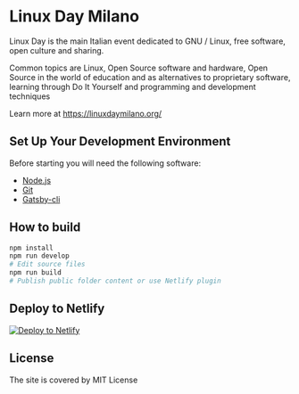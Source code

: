 # Linux Day Milano

Linux Day is the main Italian event dedicated to GNU / Linux, free software, open culture and sharing.

Common topics are Linux, Open Source software and hardware, Open Source in the world of education and as alternatives to proprietary software, learning through Do It Yourself and programming and development techniques

Learn more at <https://linuxdaymilano.org/>

## Set Up Your Development Environment

Before starting you will need the following software:

- [Node.js](https://www.gatsbyjs.org/tutorial/part-zero/#install-nodejs)
- [Git](https://www.gatsbyjs.org/tutorial/part-zero/#install-git)
- [Gatsby-cli](https://www.gatsbyjs.org/tutorial/part-zero/#using-the-gatsby-cli)

## How to build

``` bash
npm install
npm run develop
# Edit source files
npm run build
# Publish public folder content or use Netlify plugin
```

## Deploy to Netlify

[![Deploy to Netlify](https://www.netlify.com/img/deploy/button.svg)](https://app.netlify.com/start/deploy?repository=https://github.com/unixMiB/LinuxDayMilano)

## License

The site is covered by MIT License
